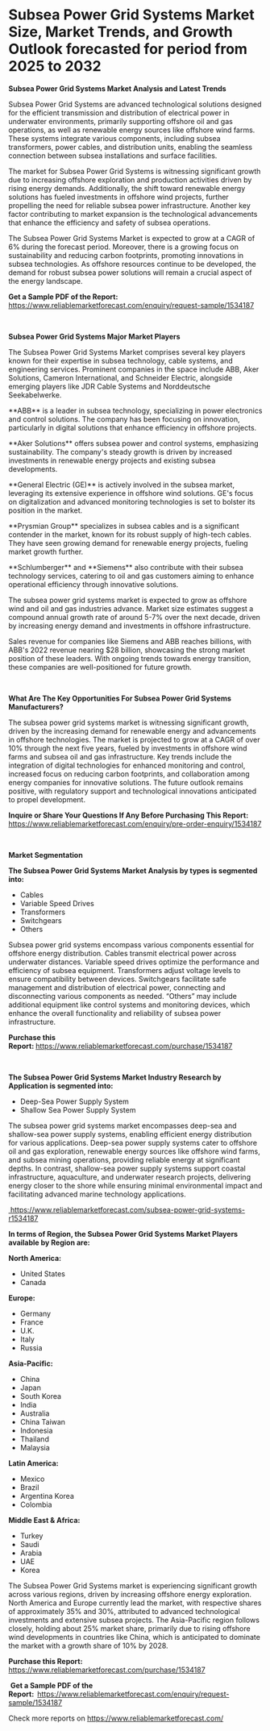 <p><h1>Subsea Power Grid Systems Market Size, Market Trends, and Growth Outlook forecasted for period from 2025 to 2032</h1></p><p><strong>Subsea Power Grid Systems Market Analysis and Latest Trends</strong></p>
<p><p>Subsea Power Grid Systems are advanced technological solutions designed for the efficient transmission and distribution of electrical power in underwater environments, primarily supporting offshore oil and gas operations, as well as renewable energy sources like offshore wind farms. These systems integrate various components, including subsea transformers, power cables, and distribution units, enabling the seamless connection between subsea installations and surface facilities.</p><p>The market for Subsea Power Grid Systems is witnessing significant growth due to increasing offshore exploration and production activities driven by rising energy demands. Additionally, the shift toward renewable energy solutions has fueled investments in offshore wind projects, further propelling the need for reliable subsea power infrastructure. Another key factor contributing to market expansion is the technological advancements that enhance the efficiency and safety of subsea operations. </p><p>The Subsea Power Grid Systems Market is expected to grow at a CAGR of 6% during the forecast period. Moreover, there is a growing focus on sustainability and reducing carbon footprints, promoting innovations in subsea technologies. As offshore resources continue to be developed, the demand for robust subsea power solutions will remain a crucial aspect of the energy landscape.</p></p>
<p><strong>Get a Sample PDF of the Report:&nbsp;</strong> <a href="https://www.reliablemarketforecast.com/enquiry/request-sample/1534187?utm_campaign=3091&utm_medium=2&utm_source=Github&utm_content=ia&utm_term=07042025&utm_id=subsea-power-grid-systems">https://www.reliablemarketforecast.com/enquiry/request-sample/1534187</a></p>
<p>&nbsp;</p>
<p><strong>Subsea Power Grid Systems Major Market Players</strong></p>
<p><p>The Subsea Power Grid Systems Market comprises several key players known for their expertise in subsea technology, cable systems, and engineering services. Prominent companies in the space include ABB, Aker Solutions, Cameron International, and Schneider Electric, alongside emerging players like JDR Cable Systems and Norddeutsche Seekabelwerke.</p><p>**ABB** is a leader in subsea technology, specializing in power electronics and control solutions. The company has been focusing on innovation, particularly in digital solutions that enhance efficiency in offshore projects.</p><p>**Aker Solutions** offers subsea power and control systems, emphasizing sustainability. The company's steady growth is driven by increased investments in renewable energy projects and existing subsea developments.</p><p>**General Electric (GE)** is actively involved in the subsea market, leveraging its extensive experience in offshore wind solutions. GE's focus on digitalization and advanced monitoring technologies is set to bolster its position in the market.</p><p>**Prysmian Group** specializes in subsea cables and is a significant contender in the market, known for its robust supply of high-tech cables. They have seen growing demand for renewable energy projects, fueling market growth further.</p><p>**Schlumberger** and **Siemens** also contribute with their subsea technology services, catering to oil and gas customers aiming to enhance operational efficiency through innovative solutions.</p><p>The subsea power grid systems market is expected to grow as offshore wind and oil and gas industries advance. Market size estimates suggest a compound annual growth rate of around 5-7% over the next decade, driven by increasing energy demand and investments in offshore infrastructure.</p><p>Sales revenue for companies like Siemens and ABB reaches billions, with ABB's 2022 revenue nearing $28 billion, showcasing the strong market position of these leaders. With ongoing trends towards energy transition, these companies are well-positioned for future growth.</p></p>
<p>&nbsp;</p>
<p><strong>What Are The Key Opportunities For Subsea Power Grid Systems Manufacturers?</strong></p>
<p><p>The subsea power grid systems market is witnessing significant growth, driven by the increasing demand for renewable energy and advancements in offshore technologies. The market is projected to grow at a CAGR of over 10% through the next five years, fueled by investments in offshore wind farms and subsea oil and gas infrastructure. Key trends include the integration of digital technologies for enhanced monitoring and control, increased focus on reducing carbon footprints, and collaboration among energy companies for innovative solutions. The future outlook remains positive, with regulatory support and technological innovations anticipated to propel development.</p></p>
<p><strong>Inquire or Share Your Questions If Any Before Purchasing This Report:</strong> <a href="https://www.reliablemarketforecast.com/enquiry/pre-order-enquiry/1534187?utm_campaign=3091&utm_medium=2&utm_source=Github&utm_content=ia&utm_term=07042025&utm_id=subsea-power-grid-systems">https://www.reliablemarketforecast.com/enquiry/pre-order-enquiry/1534187</a></p>
<p>&nbsp;</p>
<p><strong>Market Segmentation</strong></p>
<p><strong>The Subsea Power Grid Systems Market Analysis by types is segmented into:</strong></p>
<p><ul><li>Cables</li><li>Variable Speed Drives</li><li>Transformers</li><li>Switchgears</li><li>Others</li></ul></p>
<p><p>Subsea power grid systems encompass various components essential for offshore energy distribution. Cables transmit electrical power across underwater distances. Variable speed drives optimize the performance and efficiency of subsea equipment. Transformers adjust voltage levels to ensure compatibility between devices. Switchgears facilitate safe management and distribution of electrical power, connecting and disconnecting various components as needed. “Others” may include additional equipment like control systems and monitoring devices, which enhance the overall functionality and reliability of subsea power infrastructure.</p></p>
<p><strong>Purchase this Report:&nbsp;</strong><a href="https://www.reliablemarketforecast.com/purchase/1534187?utm_campaign=3091&utm_medium=2&utm_source=Github&utm_content=ia&utm_term=07042025&utm_id=subsea-power-grid-systems">https://www.reliablemarketforecast.com/purchase/1534187</a></p>
<p>&nbsp;</p>
<p><strong>The Subsea Power Grid Systems Market Industry Research by Application is segmented into:</strong></p>
<p><ul><li>Deep-Sea Power Supply System</li><li>Shallow Sea Power Supply System</li></ul></p>
<p><p>The subsea power grid systems market encompasses deep-sea and shallow-sea power supply systems, enabling efficient energy distribution for various applications. Deep-sea power supply systems cater to offshore oil and gas exploration, renewable energy sources like offshore wind farms, and subsea mining operations, providing reliable energy at significant depths. In contrast, shallow-sea power supply systems support coastal infrastructure, aquaculture, and underwater research projects, delivering energy closer to the shore while ensuring minimal environmental impact and facilitating advanced marine technology applications.</p></p>
<p><a href="https://www.reliablemarketforecast.com/subsea-power-grid-systems-r1534187?utm_campaign=3091&utm_medium=2&utm_source=Github&utm_content=ia&utm_term=07042025&utm_id=subsea-power-grid-systems">&nbsp;https://www.reliablemarketforecast.com/subsea-power-grid-systems-r1534187</a></p>
<p><strong>In terms of Region, the Subsea Power Grid Systems Market Players available by Region are:</strong></p>
<p>
    <p> <strong> North America: </strong>
        <ul>
            <li>United States</li>
            <li>Canada</li>
        </ul>
        </p> 
    <p> <strong> Europe: </strong>
        <ul>
            <li>Germany</li>
            <li>France</li>
            <li>U.K.</li>
            <li>Italy</li>
            <li>Russia</li>
        </ul>
        </p> 
    <p> <strong> Asia-Pacific: </strong>
        <ul>
            <li>China</li>
            <li>Japan</li>
            <li>South Korea</li>
            <li>India</li>
            <li>Australia</li>
            <li>China Taiwan</li>
            <li>Indonesia</li>
            <li>Thailand</li>
            <li>Malaysia</li>
        </ul>
        </p> 
    <p> <strong> Latin America: </strong>
        <ul>
            <li>Mexico</li>
            <li>Brazil</li>
            <li>Argentina Korea</li>
            <li>Colombia</li>
        </ul>
        </p> 
    <p> <strong> Middle East & Africa: </strong>
        <ul>
            <li>Turkey</li>
            <li>Saudi</li>
            <li>Arabia</li>
            <li>UAE</li>
            <li>Korea</li>
        </ul>
    </p>
    </p>
<p><p>The Subsea Power Grid Systems market is experiencing significant growth across various regions, driven by increasing offshore energy exploration. North America and Europe currently lead the market, with respective shares of approximately 35% and 30%, attributed to advanced technological investments and extensive subsea projects. The Asia-Pacific region follows closely, holding about 25% market share, primarily due to rising offshore wind developments in countries like China, which is anticipated to dominate the market with a growth share of 10% by 2028.</p></p>
<p><strong>Purchase this Report: </strong><a href="https://www.reliablemarketforecast.com/purchase/1534187?utm_campaign=3091&utm_medium=2&utm_source=Github&utm_content=ia&utm_term=07042025&utm_id=subsea-power-grid-systems">https://www.reliablemarketforecast.com/purchase/1534187</a></p>
<p>&nbsp;<strong>Get a Sample PDF of the Report:&nbsp;&nbsp;</strong><a href="https://www.reliablemarketforecast.com/enquiry/request-sample/1534187?utm_campaign=3091&utm_medium=2&utm_source=Github&utm_content=ia&utm_term=07042025&utm_id=subsea-power-grid-systems">https://www.reliablemarketforecast.com/enquiry/request-sample/1534187</a></p>
<p><strong></strong></p>
<p>Check more reports on <a href="https://www.reliablemarketforecast.com/?utm_campaign=3091&utm_medium=2&utm_source=Github&utm_content=ia&utm_term=07042025&utm_id=subsea-power-grid-systems">https://www.reliablemarketforecast.com/</a></p>